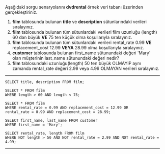 Aşağıdaki sorgu senaryolarını **dvdrental** örnek veri tabanı üzerinden gerçekleştiriniz.

1. **film** tablosunda bulunan **title** ve **description** sütunlarındaki verileri sıralayınız.
2. **film** tablosunda bulunan tüm sütunlardaki verileri film uzunluğu (length) 60 dan büyük **VE** 75 ten küçük olma koşullarıyla sıralayınız.
3. **film** tablosunda bulunan tüm sütunlardaki verileri rental_rate 0.99 **VE** replacement_cost 12.99 **VEYA** 28.99 olma koşullarıyla sıralayınız.
4. **customer** tablosunda bulunan first_name sütunundaki değeri 'Mary' olan müşterinin last_name sütunundaki değeri nedir?
5. **film** tablosundaki uzunluğu(length) 50 ten büyük OLMAYIP aynı zamanda rental_rate değeri 2.99 veya 4.99 OLMAYAN verileri sıralayınız.

---

```
SELECT title, description FROM film;

SELECT * FROM film
WHERE length > 60 AND length < 75;

SELECT * FROM film
WHERE rental_rate = 0.99 AND replacement_cost = 12.99 OR
rental_rate = 0.99 AND replacement_cost = 28.99;

SELECT first_name, last_name FROM customer
WHERE first_name = 'Mary';

SELECT rental_rate, length FROM film
WHERE NOT length > 50 AND NOT rental_rate = 2.99 AND NOT rental_rate = 4.99;
```
---